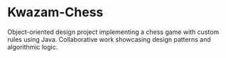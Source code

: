 # Kwazam-Chess
Object-oriented design project implementing a chess game with custom rules using Java. Collaborative work showcasing design patterns and algorithmic logic.
